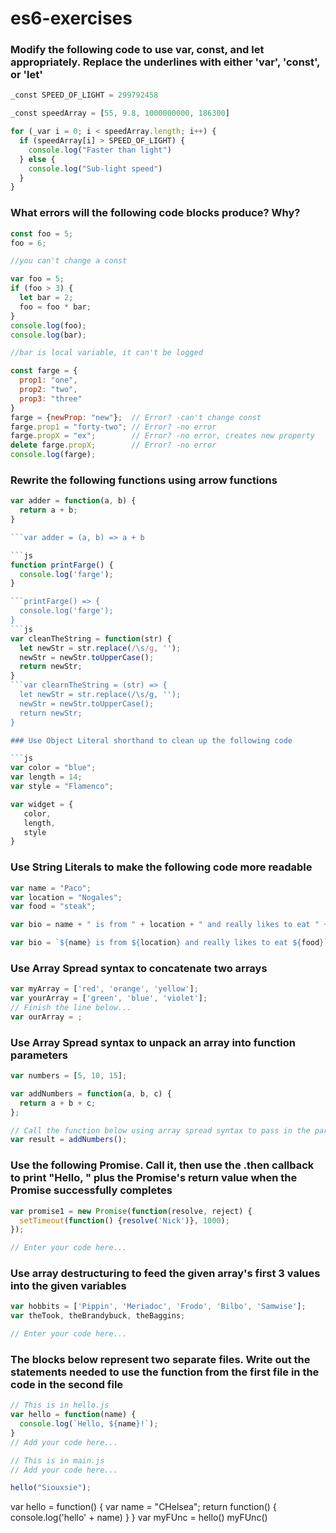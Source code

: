 # es6-exercises

### Modify the following code to use var, const, and let appropriately. Replace the underlines with either 'var', 'const', or 'let'

```js
_const SPEED_OF_LIGHT = 299792458

_const speedArray = [55, 9.8, 1000000000, 186300]

for (_var i = 0; i < speedArray.length; i++) {
  if (speedArray[i] > SPEED_OF_LIGHT) {
    console.log("Faster than light")
  } else {
    console.log("Sub-light speed")
  }
}
```

### What errors will the following code blocks produce? Why?

```js
const foo = 5;
foo = 6;

//you can't change a const
```
```js
var foo = 5;
if (foo > 3) {
  let bar = 2;
  foo = foo * bar;
}
console.log(foo);
console.log(bar);

//bar is local variable, it can't be logged
```
```js
const farge = {
  prop1: "one",
  prop2: "two",
  prop3: "three"
}
farge = {newProp: "new"};  // Error? -can't change const
farge.prop1 = "forty-two"; // Error? -no error
farge.propX = "ex";        // Error? -no error, creates new property
delete farge.propX;        // Error? -no error
console.log(farge);


```

### Rewrite the following functions using arrow functions

```js
var adder = function(a, b) {
  return a + b;
}

```var adder = (a, b) => a + b

```js
function printFarge() {
  console.log('farge');
}

```printFarge() => {
  console.log('farge');
}
```js
var cleanTheString = function(str) {
  let newStr = str.replace(/\s/g, '');
  newStr = newStr.toUpperCase();
  return newStr;
}
```var clearnTheString = (str) => {
  let newStr = str.replace(/\s/g, '');
  newStr = newStr.toUpperCase();
  return newStr;
}

### Use Object Literal shorthand to clean up the following code

```js
var color = "blue";
var length = 14;
var style = "Flamenco";

var widget = {
   color,
   length,
   style
}
```

### Use String Literals to make the following code more readable

```js
var name = "Paco";
var location = "Nogales";
var food = "steak";

var bio = name + " is from " + location + " and really likes to eat " + food;

var bio = `${name} is from ${location} and really likes to eat ${food}`
```

### Use Array Spread syntax to concatenate two arrays

```js
var myArray = ['red', 'orange', 'yellow'];
var yourArray = ['green', 'blue', 'violet'];
// Finish the line below...
var ourArray = ;
```

### Use Array Spread syntax to unpack an array into function parameters

```js
var numbers = [5, 10, 15];

var addNumbers = function(a, b, c) {
  return a + b + c;
};

// Call the function below using array spread syntax to pass in the parameters
var result = addNumbers();
```

### Use the following Promise. Call it, then use the .then callback to print "Hello, " plus the Promise's return value when the Promise successfully completes

```js
var promise1 = new Promise(function(resolve, reject) {
  setTimeout(function() {resolve('Nick')}, 1000);
});

// Enter your code here...
```

### Use array destructuring to feed the given array's first 3 values into the given variables

```js
var hobbits = ['Pippin', 'Meriadoc', 'Frodo', 'Bilbo', 'Samwise'];
var theTook, theBrandybuck, theBaggins;

// Enter your code here...
```

### The blocks below represent two separate files. Write out the statements needed to use the function from the first file in the code in the second file

```js
// This is in hello.js
var hello = function(name) {
  console.log(`Hello, ${name}!`);
}
// Add your code here...

```
```js
// This is in main.js
// Add your code here...

hello("Siouxsie");
```

var hello = function() {
  var name = "CHelsea";
  return function() {
    console.log('hello' + name)
  }
}
var myFUnc = hello()
myFUnc()
